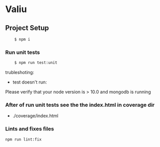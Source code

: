 # Valiu

## Project Setup

```bash
    $ npm i 
```

### Run unit tests

```bash 
    $ npm run test:unit
```

trubleshoting: 

* test doesn't run: 

Please verify that your node version is > 10.0 and mongodb is running 

### After of run unit tests see the the index.html in coverage dir

* ./coverage/index.html

### Lints and fixes files
```
npm run lint:fix
```



